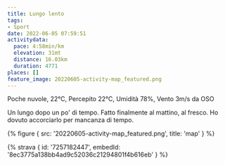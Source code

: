 ```yaml
---
title: Lungo lento
tags:
- Sport
date: 2022-06-05 07:59:51
activitydata:
  pace: 4:58min/km
  elevation: 31mt
  distance: 16.03km
  duration: 4771
places: []
feature_image: 20220605-activity-map_featured.png
---
```


Poche nuvole, 22°C, Percepito 22°C, Umidità 78%, Vento 3m/s da OSO

<!--more-->

Un lungo dopo un po' di tempo. Fatto finalmente al mattino, al fresco. Ho dovuto accorciarlo per mancanza di tempo.

{% figure { src: '20220605-activity-map_featured.png', title: 'map' } %}

{% strava { id: '7257182447', embedId: '8ec3775a138bb4ad9c52036c21294801f4b616eb' } %}